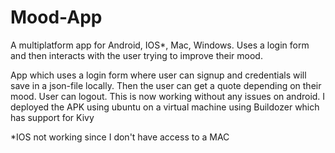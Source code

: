 # Mood-App
A multiplatform app for Android, IOS*, Mac, Windows. Uses a login form and then interacts with the user trying to improve their mood.

App which uses a login form where user can signup and credentials will save in a json-file locally.
Then the user can get a quote depending on their mood.
User can logout.
This is now working without any issues on android. 
I deployed the APK using ubuntu on a virtual machine using Buildozer which has support for Kivy

*IOS not working since I don't have access to a MAC
